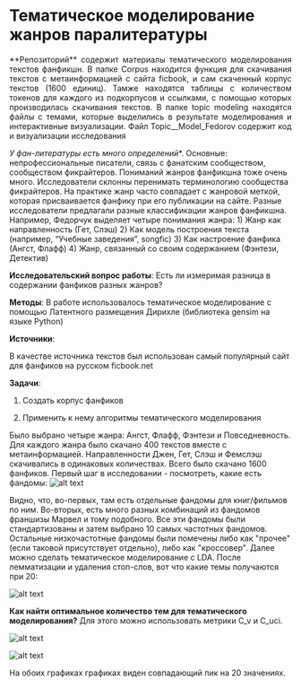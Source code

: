 # Тематическое моделирование жанров паралитературы
<p align="justify"> **Репозиторий** содержит материалы тематического моделирования текстов фанфикшн. В папке Corpus находится функция для скачивания текстов с метаинформацией с сайта ficbook, и сам скаченный корпус текстов (1600 единиц). Тамже находятся таблицы с количеством токенов для каждого из подкорпусов и ссылками, с помощью которых производилась скачивания текстов. В папке topic modeling находятся файлы с темами, которые выделились в результате моделирования и интерактивные визуализации. Файл Topic__Model_Fedorov содержит код и визуализации исследования
  

**У фан-литературы* есть много определений**. Основные: непрофессиональные писатели, связь с фанатским сообществом, сообществом фикрайтеров. Пониманий жанров фанфикшна тоже очень много. Исследователи склонны перенимать терминологию сообщества фикрайтеров. На практике жанр часто совпадает с жанровой меткой, которая присваивается фанфику при его публикации на сайте. Разные исследователи предлагали разные классификации жанров фанфикшна. Например, Федорчук выделяет четыре понимания жанра: 1) Жанр как направленность (Гет, Слэш) 2) Как модель построения текста (например, “Учебные заведения”, songfic) 3) Как настроение фанфика (Ангст, Флафф) 4) Жанр, связанный со своим содержанием (Фэнтези, Детектив)

**Исследовательский вопрос работы**: 
Есть ли измеримая разница в содержании фанфиков разных жанров?

**Методы**:
В работе использовалось тематическое моделирование с помощью Латентного размещения Дирихле (библиотека gensim на языке Python)

**Источники**:

В качестве источника текстов был использован самый популярный сайт для фанфиков на русском ficbook.net

**Задачи**:

1) Создать корпус фанфиков

2) Применить к нему алгоритмы тематического моделирования

Было выбрано четыре жанра: Ангст, Флафф, Фэнтези и Повседневность. 
Для каждого жанра было скачано 400 текстов вместе с метаинформацией. Направленности Джен, Гет, Слэш и Фемслэш скачивались в одинаковых количествах. Всего было скачано 1600 фанфиков.
Первый шаг в исследовании - посмотреть, какие есть фандомы:
![alt text](https://cdn1.savepice.ru/uploads/2021/7/1/898c474e19037689b0c507b77de60eb0-full.png)

Видно, что, во-первых, там есть отдельные фандомы для книг/фильмов по ним. Во-вторых, есть много разных комбинаций из фандомов франшизы Марвел и тому подобного. Все эти фандомы были стандартизованы и затем выбрано 10 самых частотных фандомов. Остальные низкочастотные фандомы были помечены либо как "прочее" (если таковой присутствует отдельно), либо как "кроссовер". 
Далее можно сделать тематическое моделирование с LDA. После лемматизации и удаления стоп-слов, вот что какие темы получаются при 20:

![alt text](https://cdn1.savepice.ru/uploads/2021/7/1/04bc40d8e664e2461936183b15193bb0-full.png)

**Как найти оптимальное количество тем для тематического моделирования?**
Для этого можно использовать метрики C_v и C_uci.

![alt text](https://cdn1.savepice.ru/uploads/2021/7/1/cfb5d9bbe0d58e83cbae3eaec814064f-full.png)

![alt text](https://cdn1.savepice.ru/uploads/2021/7/1/078a9c9c167048082204e1520f85ff86-full.png)


На обоих графиках графиках виден совпадающий пик на 20 значениях. 
</p>
  
